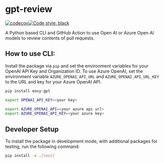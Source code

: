# gpt-review
[![codecov](https://codecov.io/gh/microsoft/gpt-review/branch/main/graph/badge.svg)](https://codecov.io/gh/microsoft/gpt-review)[![Code style: black](https://img.shields.io/badge/code%20style-black-000000.svg)](https://github.com/psf/black)

A Python based CLI and GitHub Action to use Open AI or Azure Open AI models to review contents of pull requests.

## How to use CLI:

Install the package via `pip` and set the environment variables for your OpenAI API Key and Organization ID.
To use Azure OpenAI, set the environment variable `AZURE_OPENAI_API_URL` and `AZURE_OPENAI_API_URL_KEY` to the URL and key for your Azure OpenAI API.


```bash
pip install easy-gpt

export OPENAI_API_KEY=<your key>

export AZURE_OPENAI_API=<your azure api url>
export AZURE_OPENAI_API_KEY=<your azure key>

```

## Developer Setup
To install the package in development mode, with additional packages for testing, run the following command:

```bash
pip install -e .[test]
```
